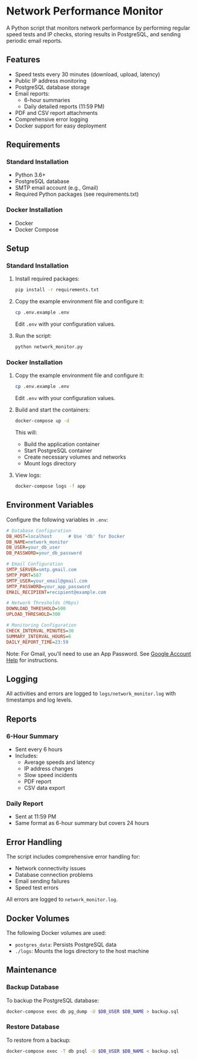 # Network Performance Monitor

A Python script that monitors network performance by performing regular speed tests and IP checks, storing results in PostgreSQL, and sending periodic email reports.

## Features

- Speed tests every 30 minutes (download, upload, latency)
- Public IP address monitoring
- PostgreSQL database storage
- Email reports:
  - 6-hour summaries
  - Daily detailed reports (11:59 PM)
- PDF and CSV report attachments
- Comprehensive error logging
- Docker support for easy deployment

## Requirements

### Standard Installation
- Python 3.6+
- PostgreSQL database
- SMTP email account (e.g., Gmail)
- Required Python packages (see requirements.txt)

### Docker Installation
- Docker
- Docker Compose

## Setup

### Standard Installation

1. Install required packages:
   ```bash
   pip install -r requirements.txt
   ```

2. Copy the example environment file and configure it:
   ```bash
   cp .env.example .env
   ```
   Edit `.env` with your configuration values.

3. Run the script:
   ```bash
   python network_monitor.py
   ```

### Docker Installation

1. Copy the example environment file and configure it:
   ```bash
   cp .env.example .env
   ```
   Edit `.env` with your configuration values.

2. Build and start the containers:
   ```bash
   docker-compose up -d
   ```

   This will:
   - Build the application container
   - Start PostgreSQL container
   - Create necessary volumes and networks
   - Mount logs directory

3. View logs:
   ```bash
   docker-compose logs -f app
   ```

## Environment Variables

Configure the following variables in `.env`:

```ini
# Database Configuration
DB_HOST=localhost      # Use 'db' for Docker
DB_NAME=network_monitor
DB_USER=your_db_user
DB_PASSWORD=your_db_password

# Email Configuration
SMTP_SERVER=smtp.gmail.com
SMTP_PORT=587
SMTP_USER=your_email@gmail.com
SMTP_PASSWORD=your_app_password
EMAIL_RECIPIENT=recipient@example.com

# Network Thresholds (Mbps)
DOWNLOAD_THRESHOLD=500
UPLOAD_THRESHOLD=300

# Monitoring Configuration
CHECK_INTERVAL_MINUTES=30
SUMMARY_INTERVAL_HOURS=6
DAILY_REPORT_TIME=23:59
```

Note: For Gmail, you'll need to use an App Password. See [Google Account Help](https://support.google.com/accounts/answer/185833?hl=en) for instructions.

## Logging

All activities and errors are logged to `logs/network_monitor.log` with timestamps and log levels.

## Reports

### 6-Hour Summary
- Sent every 6 hours
- Includes:
  - Average speeds and latency
  - IP address changes
  - Slow speed incidents
  - PDF report
  - CSV data export

### Daily Report
- Sent at 11:59 PM
- Same format as 6-hour summary but covers 24 hours

## Error Handling

The script includes comprehensive error handling for:
- Network connectivity issues
- Database connection problems
- Email sending failures
- Speed test errors

All errors are logged to `network_monitor.log`.

## Docker Volumes

The following Docker volumes are used:
- `postgres_data`: Persists PostgreSQL data
- `./logs`: Mounts the logs directory to the host machine

## Maintenance

### Backup Database
To backup the PostgreSQL database:
```bash
docker-compose exec db pg_dump -U $DB_USER $DB_NAME > backup.sql
```

### Restore Database
To restore from a backup:
```bash
docker-compose exec -T db psql -U $DB_USER $DB_NAME < backup.sql
``` 